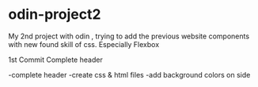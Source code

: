 # odin-project2

My 2nd project with odin , trying to add the previous website components with new found skill of css. Especially Flexbox

1st Commit
Complete header

-complete header
-create css & html files
-add background colors on side